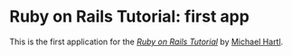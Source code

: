 # Ruby on Rails Tutorial: first app

This is the first application for
the [*Ruby on Rails Tutorial*](http://railstutorial.org/)
by [Michael Hartl](http://michaelhartl.com/).
